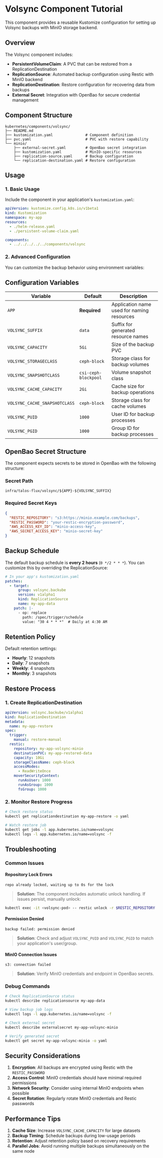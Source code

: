 # Volsync Component Tutorial

This component provides a reusable Kustomize configuration for setting up Volsync backups with MinIO storage backend.

## Overview

The Volsync component includes:

- **PersistentVolumeClaim**: A PVC that can be restored from a ReplicationDestination
- **ReplicationSource**: Automated backup configuration using Restic with MinIO backend
- **ReplicationDestination**: Restore configuration for recovering data from backups
- **External Secret**: Integration with OpenBao for secure credential management

## Component Structure

```text
kubernetes/components/volsync/
├── README.md
├── kustomization.yaml               # Component definition
├── pvc.yaml                         # PVC with restore capability
└── minio/
    ├── external-secret.yaml         # OpenBao secret integration
    ├── kustomization.yaml           # MinIO-specific resources
    ├── replication-source.yaml      # Backup configuration
    └── replication-destination.yaml # Restore configuration
```

## Usage

### 1. Basic Usage

Include the component in your application's `kustomization.yaml`:

```yaml
apiVersion: kustomize.config.k8s.io/v1beta1
kind: Kustomization
namespace: my-app
resources:
  - ./helm-release.yaml
  - ./persistent-volume-claim.yaml

components:
  - ../../../../../components/volsync
```

### 2. Advanced Configuration

You can customize the backup behavior using environment variables:

## Configuration Variables

| Variable                      | Default              | Description                                |
| ----------------------------- | -------------------- | ------------------------------------------ |
| `APP`                         | **Required**         | Application name used for naming resources |
| `VOLSYNC_SUFFIX`              | `data`               | Suffix for generated resource names        |
| `VOLSYNC_CAPACITY`            | `5Gi`                | Size of the backup PVC                     |
| `VOLSYNC_STORAGECLASS`        | `ceph-block`         | Storage class for backup volumes           |
| `VOLSYNC_SNAPSHOTCLASS`       | `csi-ceph-blockpool` | Volume snapshot class                      |
| `VOLSYNC_CACHE_CAPACITY`      | `2Gi`                | Cache size for backup operations           |
| `VOLSYNC_CACHE_SNAPSHOTCLASS` | `ceph-block`         | Storage class for cache volumes            |
| `VOLSYNC_PUID`                | `1000`               | User ID for backup processes               |
| `VOLSYNC_PGID`                | `1000`               | Group ID for backup processes              |

## OpenBao Secret Structure

The component expects secrets to be stored in OpenBao with the following structure:

### Secret Path

```text
infra/talos-flux/volsync/${APP}-${VOLSYNC_SUFFIX}
```

### Required Secret Keys

```json
{
  "RESTIC_REPOSITORY": "s3:https://minio.example.com/backups",
  "RESTIC_PASSWORD": "your-restic-encryption-password",
  "AWS_ACCESS_KEY_ID": "minio-access-key",
  "AWS_SECRET_ACCESS_KEY": "minio-secret-key"
}
```

## Backup Schedule

The default backup schedule is **every 2 hours** (`0 */2 * * *`). You can customize this by overriding the ReplicationSource:

```yaml
# In your app's kustomization.yaml
patches:
  - target:
      group: volsync.backube
      version: v1alpha1
      kind: ReplicationSource
      name: my-app-data
    patch: |-
      - op: replace
        path: /spec/trigger/schedule
        value: "30 4 * * *"  # Daily at 4:30 AM
```

## Retention Policy

Default retention settings:

- **Hourly**: 12 snapshots
- **Daily**: 7 snapshots
- **Weekly**: 4 snapshots
- **Monthly**: 3 snapshots

## Restore Process

### 1. Create ReplicationDestination

```yaml
apiVersion: volsync.backube/v1alpha1
kind: ReplicationDestination
metadata:
  name: my-app-restore
spec:
  trigger:
    manual: restore-manual
  restic:
    repository: my-app-volsync-minio
    destinationPVC: my-app-restored-data
    capacity: 10Gi
    storageClassName: ceph-block
    accessModes:
      - ReadWriteOnce
    moverSecurityContext:
      runAsUser: 1000
      runAsGroup: 1000
      fsGroup: 1000
```

### 2. Monitor Restore Progress

```bash
# Check restore status
kubectl get replicationdestination my-app-restore -o yaml

# Watch restore job
kubectl get jobs -l app.kubernetes.io/name=volsync
kubectl logs -l app.kubernetes.io/name=volsync -f
```

## Troubleshooting

### Common Issues

#### Repository Lock Errors

```text
repo already locked, waiting up to 0s for the lock
```

> **Solution**: The component includes automatic unlock handling. If issues persist, manually unlock:

```bash
kubectl exec -it <volsync-pod> -- restic unlock -r $RESTIC_REPOSITORY
```

#### Permission Denied

```text
backup failed: permission denied
```

> **Solution**: Check and adjust `VOLSYNC_PUID` and `VOLSYNC_PGID` to match your application's user/group.

#### MinIO Connection Issues

```text
s3: connection failed
```

> **Solution**: Verify MinIO credentials and endpoint in OpenBao secrets.

### Debug Commands

```bash
# Check ReplicationSource status
kubectl describe replicationsource my-app-data

# View backup job logs
kubectl logs -l app.kubernetes.io/name=volsync -f

# Check external secret
kubectl describe externalsecret my-app-volsync-minio

# Verify generated secret
kubectl get secret my-app-volsync-minio -o yaml
```

## Security Considerations

1. **Encryption**: All backups are encrypted using Restic with the `RESTIC_PASSWORD`
2. **Access Control**: MinIO credentials should have minimal required permissions
3. **Network Security**: Consider using internal MinIO endpoints when possible
4. **Secret Rotation**: Regularly rotate MinIO credentials and Restic passwords

## Performance Tips

1. **Cache Size**: Increase `VOLSYNC_CACHE_CAPACITY` for large datasets
2. **Backup Timing**: Schedule backups during low-usage periods
3. **Retention**: Adjust retention policy based on recovery requirements
4. **Parallel Jobs**: Avoid running multiple backups simultaneously on the same node
